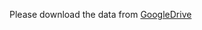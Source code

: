
Please download the data from [GoogleDrive](https://drive.google.com/drive/folders/1eF_AoP0Zcp05tydK7K0yT3NJ61tfXePq)
